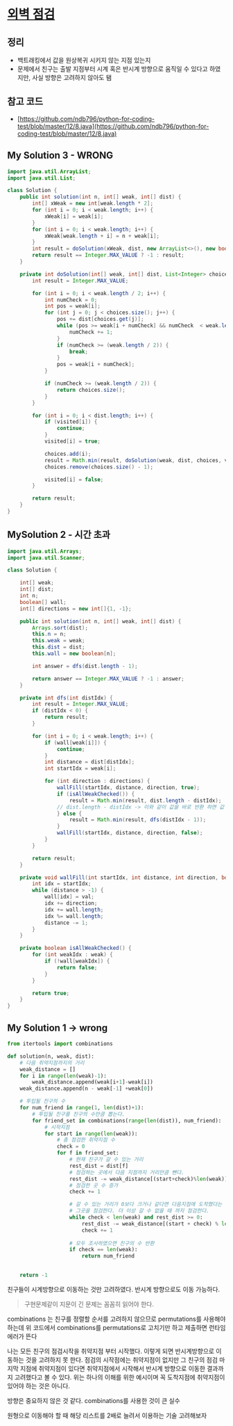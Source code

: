 # [외벽 점검](https://programmers.co.kr/learn/courses/30/lessons/60062)

## 정리

- 백트래킹에서 값을 원상복귀 시키지 않는 지점 있는지
- 문제에서 친구는 출발 지점부터 시계 혹은 반시계 방향으로 움직일 수 있다고 하였지만, 사실 방향은 고려하지 않아도 됌

## 참고 코드

- [https://github.com/ndb796/python-for-coding-test/blob/master/12/8.java](https://github.com/ndb796/python-for-coding-test/blob/master/12/8.java)

## My Solution 3 - WRONG

```java
import java.util.ArrayList;
import java.util.List;

class Solution {
    public int solution(int n, int[] weak, int[] dist) {
        int[] xWeak = new int[weak.length * 2];
        for (int i = 0; i < weak.length; i++) {
            xWeak[i] = weak[i];
        }
        for (int i = 0; i < weak.length; i++) {
            xWeak[weak.length + i] = n + weak[i];
        }
        int result = doSolution(xWeak, dist, new ArrayList<>(), new boolean[dist.length]);
        return result == Integer.MAX_VALUE ? -1 : result;
    }

    private int doSolution(int[] weak, int[] dist, List<Integer> choices, boolean[] visited) {
        int result = Integer.MAX_VALUE;

        for (int i = 0; i < weak.length / 2; i++) {
            int numCheck = 0;
            int pos = weak[i];
            for (int j = 0; j < choices.size(); j++) {
                pos += dist[choices.get(j)];
                while (pos >= weak[i + numCheck] && numCheck  < weak.length / 2) {
                    numCheck += 1;
                }
                if (numCheck >= (weak.length / 2)) {
                    break;
                }
                pos = weak[i + numCheck];
            }

            if (numCheck >= (weak.length / 2)) {
                return choices.size();
            }
        }

        for (int i = 0; i < dist.length; i++) {
            if (visited[i]) {
                continue;
            }
            visited[i] = true;

            choices.add(i);
            result = Math.min(result, doSolution(weak, dist, choices, visited));
            choices.remove(choices.size() - 1);

            visited[i] = false;
        }

        return result;
    }
}
```

## MySolution 2 - 시간 초과

```java
import java.util.Arrays;
import java.util.Scanner;

class Solution {

    int[] weak;
    int[] dist;
    int n;
    boolean[] wall;
    int[] directions = new int[]{1, -1};

    public int solution(int n, int[] weak, int[] dist) {
        Arrays.sort(dist);
        this.n = n;
        this.weak = weak;
        this.dist = dist;
        this.wall = new boolean[n];

        int answer = dfs(dist.length - 1);

        return answer == Integer.MAX_VALUE ? -1 : answer;
    }

    private int dfs(int distIdx) {
        int result = Integer.MAX_VALUE;
        if (distIdx < 0) {
            return result;
        }

        for (int i = 0; i < weak.length; i++) {
            if (wall[weak[i]]) {
                continue;
            }
            int distance = dist[distIdx];
            int startIdx = weak[i];

            for (int direction : directions) {
                wallFill(startIdx, distance, direction, true);
                if (isAllWeakChecked()) {
                    result = Math.min(result, dist.length - distIdx);
                // dist.length - distIdx -> 이와 같이 값을 바로 반환 하면 값 원상복귀 안됌
                } else {
                    result = Math.min(result, dfs(distIdx - 1));
                }
                wallFill(startIdx, distance, direction, false);
            }
        }

        return result;
    }

    private void wallFill(int startIdx, int distance, int direction, boolean val) {
        int idx = startIdx;
        while (distance > -1) {
            wall[idx] = val;
            idx += direction;
            idx += wall.length;
            idx %= wall.length;
            distance -= 1;
        }
    }

    private boolean isAllWeakChecked() {
        for (int weakIdx : weak) {
            if (!wall[weakIdx]) {
                return false;
            }
        }

        return true;
    }
}
```

## My Solution 1 -> wrong

```python
from itertools import combinations

def solution(n, weak, dist):
    # 다음 취약지점까지의 거리
    weak_distance = []
    for i in range(len(weak)-1):
        weak_distance.append(weak[i+1]-weak[i])
    weak_distance.append(n - weak[-1] +weak[0])

    # 투입될 친구의 수
    for num_friend in range(1, len(dist)+1):
        # 투입될 친구를 친구의 수만큼 뽑는다.
        for friend_set in combinations(range(len(dist)), num_friend):
            # 시작지점
            for start in range(len(weak)):
                # 총 점검한 취약지점 수
                check = 0
                for f in friend_set:
                    # 현재 친구가 갈 수 있는 거리
                    rest_dist = dist[f]
                    # 점검하는 곳에서 다음 지점까지 거리만큼 뺀다.
                    rest_dist -= weak_distance[(start+check)%len(weak)]
                    # 점검한 곳 수 증가
                    check += 1

                    # 갈 수 있는 거리가 0보다 크거나 같다면 다음지점에 도착했다는 뜻이므로
                    # 그곳을 점검한다. 더 이상 갈 수 없을 때 까지 점검한다.
                    while check < len(weak) and rest_dist >= 0:
                        rest_dist -= weak_distance[(start + check) % len(weak)]
                        check += 1
                    
                    # 모두 조사하였으면 친구의 수 반환
                    if check == len(weak):
                        return num_friend

    
    return -1
```

친구들이 시계방향으로 이동하는 것만 고려하였다. 반시계 방향으로도 이동 가능하다.
> 구현문제같이 지문이 긴 문제는 꼼꼼히 읽어야 한다.

combinations 는 친구를 정렬할 순서를 고려하지 않으므로 permutations를 사용해야하는데 위 코드에서 combinations를 permutations로 고치기만 하고 제출하면 런타임 에러가 뜬다

나는 모든 친구의 점검시작을 취약지점 부터 시작했다. 이렇게 되면 반시계방향으로 이동하는 것을 고려하지 못 한다. 점검의 시작점에는 취약지점이 없지만 그 친구의 점검 마지막 지점에 취약지점이 있다면 취약지점에서 시작해서 반시계 방향으로 이동한 결과까지 고려했다고 볼 수 있다. 위는 하나의 이해를 위한 예시이며 꼭 도착지점에 취약지점이 있어야 하는 것은 아니다.

방향은 중요하지 않은 것 같다. combinations를 사용한 것이 큰 실수

원형으로 이동해야 할 때 해당 리스트를 2배로 늘려서 이용하는 기술 고려해보자

